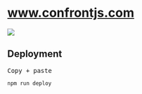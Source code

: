 # www.confrontjs.com

[![](https://img.shields.io/badge/conference-29%20october%202018-%23a64ac9.svg)](https://www.confrontjs.com)

## Deployment

<kbd>Copy + paste</kbd>

```bash
npm run deploy
```
